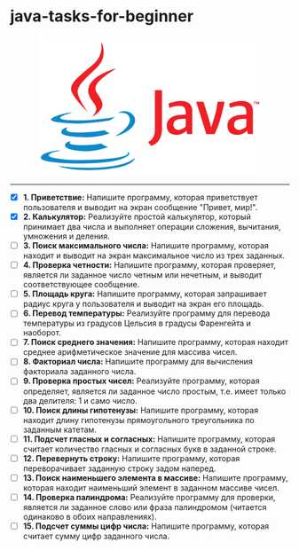 # java-tasks-for-beginner

<div align="center">
    <img src="/assets/images/java-logotype.png" width=400 />
</div>

---

- [x] __1. Приветствие:__ Напишите программу, которая приветствует пользователя и выводит на экран сообщение "Привет, мир!".
- [x] __2. Калькулятор:__ Реализуйте простой калькулятор, который принимает два числа и выполняет операции сложения, вычитания, умножения и деления.
- [ ] __3. Поиск максимального числа:__ Напишите программу, которая находит и выводит на экран максимальное число из трех заданных.
- [ ] __4. Проверка четности:__ Напишите программу, которая проверяет, является ли заданное число четным или нечетным, и выводит соответствующее сообщение.
- [ ] __5. Площадь круга:__ Напишите программу, которая запрашивает радиус круга у пользователя и выводит на экран его площадь.
- [ ] __6. Перевод температуры:__ Реализуйте программу для перевода температуры из градусов Цельсия в градусы Фаренгейта и наоборот.
- [ ] __7. Поиск среднего значения:__ Напишите программу, которая находит среднее арифметическое значение для массива чисел.
- [ ] __8. Факториал числа:__ Напишите программу для вычисления факториала заданного числа.
- [ ] __9. Проверка простых чисел:__ Реализуйте программу, которая определяет, является ли заданное число простым, т.е. имеет только два делителя: 1 и само число.
- [ ] __10. Поиск длины гипотенузы:__ Напишите программу, которая находит длину гипотенузы прямоугольного треугольника по заданным катетам.
- [ ] __11. Подсчет гласных и согласных:__ Напишите программу, которая считает количество гласных и согласных букв в заданной строке.
- [ ] __12. Перевернуть строку:__ Напишите программу, которая переворачивает заданную строку задом наперед.
- [ ] __13. Поиск наименьшего элемента в массиве:__ Напишите программу, которая находит наименьший элемент в заданном массиве чисел.
- [ ] __14. Проверка палиндрома:__ Реализуйте программу для проверки, является ли заданное слово или фраза палиндромом (читается одинаково в обоих направлениях).
- [ ] __15. Подсчет суммы цифр числа:__ Напишите программу, которая считает сумму цифр заданного числа.
